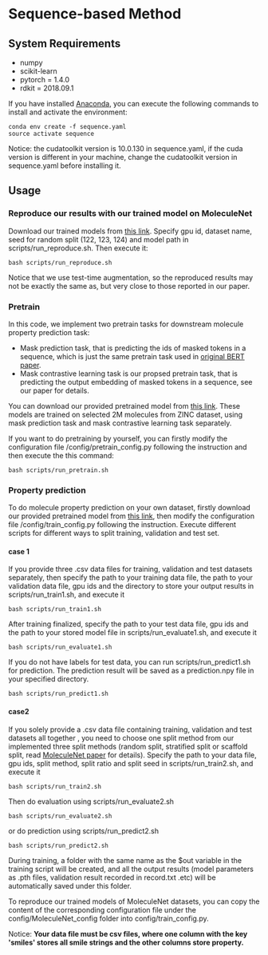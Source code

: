 # Sequence-based Method
## System Requirements
- numpy
- scikit-learn
- pytorch = 1.4.0
- rdkit = 2018.09.1

If you have installed [Anaconda](https://www.anaconda.com/), you can execute the following commands to install and activate the environment:
```
conda env create -f sequence.yaml
source activate sequence
```
Notice: the cudatoolkit version is 10.0.130 in sequence.yaml, if the cuda version is different in your machine, change the cudatoolkit version in sequence.yaml before installing it.
## Usage
### Reproduce our results with our trained model on MoleculeNet
Download our trained models from [this link](https://drive.google.com/drive/folders/1mmYvDaYLnAwACNS52rVaBkmIlUgBHEmc?usp=sharing). Specify gpu id, dataset name, seed for random split (122, 123, 124) and model path in scripts/run_reproduce.sh. Then execute it:
```
bash scripts/run_reproduce.sh
```
Notice that we use test-time augmentation, so the reproduced results may not be exactly the same as, but very close to those reported in our paper.
### Pretrain
In this code, we implement two pretrain tasks for downstream molecule property prediction task:
- Mask prediction task, that is predicting the ids of masked tokens in a sequence, which is just the same pretrain task used in [original BERT paper](https://arxiv.org/abs/1810.04805).
- Mask contrastive learning task is our propsed pretrain task, that is predicting the output embedding of masked tokens in a sequence, see our paper for details.

You can download our provided pretrained model from [this link](https://drive.google.com/drive/folders/1auvkx5e-3OI9kUeH8CjVm8e9R1kLgz5H?usp=sharing). These models are trained on selected 2M molecules from ZINC dataset, using mask prediction task and mask contrastive learning task separately. 

If you want to do pretraining by yourself, you can firstly modify the configuration file /config/pretrain_config.py following the instruction and then execute the this command:
```
bash scripts/run_pretrain.sh
```
### Property prediction
To do molecule property prediction on your own dataset, firstly download our provided pretrained model from [this link](https://drive.google.com/drive/folders/1auvkx5e-3OI9kUeH8CjVm8e9R1kLgz5H?usp=sharing), then modify the configuration file /config/train_config.py following the instruction. Execute different scripts for different ways to split training, validation and test set.
#### **case 1**
If you provide three .csv data files for training, validation and test datasets separately, then specify the path to your training data file, the path to your validation data file, gpu ids and the directory to store your output results in scripts/run_train1.sh, and execute it
```
bash scripts/run_train1.sh
```
After training finalized, specify the path to your test data file, gpu ids and the path to your stored model file in scripts/run_evaluate1.sh, and execute it
```
bash scripts/run_evaluate1.sh
```
If you do not have labels for test data, you can run scripts/run_predict1.sh for prediction. The prediction result will be saved as a prediction.npy file in your specified directory.
```
bash scripts/run_predict1.sh
```

#### **case2**
If you solely provide a .csv data file containing training, validation and test datasets all together , you need to choose one split method from our implemented three split methods (random split, stratified split or scaffold split, read [MoleculeNet paper](https://www.ncbi.nlm.nih.gov/pmc/articles/PMC5868307/) for details). Specify the path to your data file, gpu ids, split method, split ratio and split seed in scripts/run_train2.sh, and execute it
```
bash scripts/run_train2.sh
```
Then do evaluation using scripts/run_evaluate2.sh
```
bash scripts/run_evaluate2.sh
```
or do prediction using scripts/run_predict2.sh
```
bash scripts/run_predict2.sh
```

During training, a folder with the same name as the $out variable in the training script will be created, and all the output results (model parameters as .pth files, validation result recorded in record.txt .etc) will be automatically saved under this folder.

To reproduce our trained models of MoleculeNet datasets, you can copy the content of the corresponding configuration file under the config/MoleculeNet_config folder into config/train_config.py. 

Notice: **Your data file must be csv files, where one column with the key 'smiles' stores all smile strings and the other columns store property.**